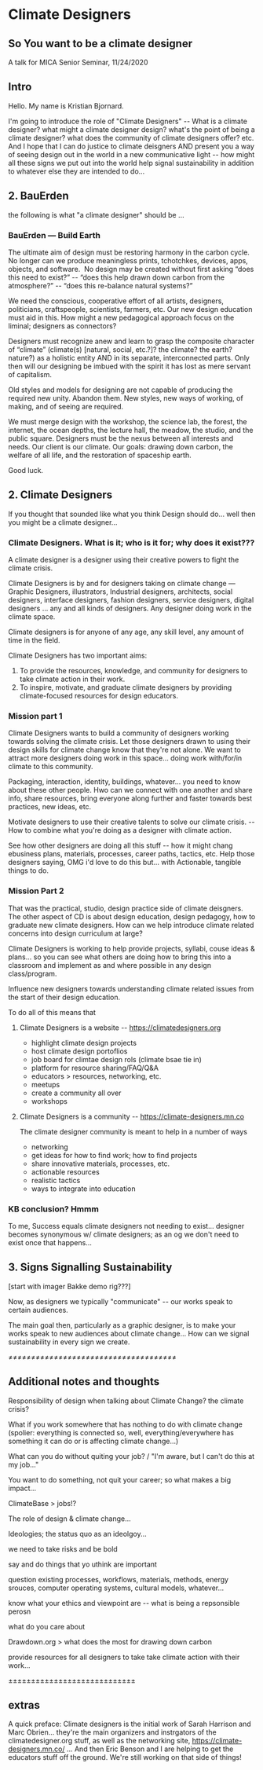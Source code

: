 # Climate Designers

## So You want to be a climate designer

A talk for MICA Senior Seminar, 11/24/2020

## Intro

Hello. My name is Kristian Bjornard.

I'm going to introduce the role of "Climate Designers" -- What is a climate designer? what might a climate designer design? what's the point of being a climate designer? what does the community of climate designers offer? etc. And I hope that I can do justice to climate deisgners AND present you a way of seeing design out in the world in a new communicative light -- how might all these signs we put out into the world help signal sustainability in addition to whatever else they are intended to do...

## 2. BauErden

the following is what "a climate designer" should be …

### BauErden — Build Earth

The ultimate aim of design must be restoring ​harmony in the carbon cycle. No longer can we produce ​meaningless prints, tchotchkes, devices, apps, objects, and software. ​ No design may be created without first asking “does this need to exist?” -- “does this help drawn down carbon from the atmosphere?” -- “does this re-balance natural systems?”

We need the conscious​, cooperative effort of all artists, designers, politicians, craftspeople, scientists, farmers, etc. Our new design education must aid in this. How might a new pedagogical approach focus on the liminal; designers as connectors?

Designers must recognize anew and learn to grasp the composite character of “climate” (climate(s) [natural, social, etc.?]? the climate? the earth? nature?) as a holistic entity AND in its separate, interconnected parts. Only then will our designing be imbued with the spirit it has lost as mere servant of capitalism.

Old styles and models for designing​ are not capable of producing the required new unity. Abandon them. New styles, new ways of working, of making, and of seeing are required.​

We must merge design with the workshop, the science lab, the forest, the internet, the ocean depths, the lecture hall, the meadow, the studio, and the public square. Designers must be the nexus between all interests and needs. Our client is our climate. Our goals: drawing down carbon, the welfare of all life, and the restoration of spaceship earth.

Good luck.

## 2. Climate Designers

If you thought that sounded like what you think Design should do... well then you might be a climate designer...

### Climate Designers. What is it; who is it for; why does it exist???

A climate designer is a designer using their creative powers to fight the climate crisis.

Climate Designers is by and for designers taking on climate change — Graphic Designers, illustrators, Industrial designers, architects, social designers, interface designers, fashion designers, service designers, digital designers ... any and all kinds of designers. Any designer doing work in the climate space.

Climate designers is for anyone of any age, any skill level, any amount of time in the field.

Climate Designers has two important aims:

1. To provide the resources, knowledge, and community for designers to take climate action in their work.
2. To inspire, motivate, and graduate climate designers by providing climate-focused resources for design educators.

### Mission part 1

Climate Designers wants to build a community of designers working towards solving the climate crisis. Let those designers drawn to using their design skills for climate change know that they're not alone. We want to attract more designers doing work in this space... doing work with/for/in climate to this community.

Packaging, interaction, identity, buildings, whatever... you need to know about these other people. Hwo can we connect with one another and share info, share resources, bring everyone along further and faster towards best practices, new ideas, etc.

Motivate designers to use their creative talents to solve our climate crisis. -- How to combine what you're doing as a designer with climate action.

See how other designers are doing all this stuff -- how it might chang ebusiness plans, materials, processes, career paths, tactics, etc. Help those designers saying, OMG i'd love to do this but... with Actionable, tangible things to do.

### Mission Part 2

That was the practical, studio, design practice side of climate deisgners. The other aspect of CD is about design education, design pedagogy, how to graduate new climate designers. How can we help introduce climate related concerns into design curriculum at large?

Climate Designers is working to help provide projects, syllabi, couse ideas & plans... so you can see what others are doing how to bring this into a classroom and implement as and where possible in any design class/program.

Influence new designers towards understanding climate related issues from the start of their design education.

To do all of this means that

1. Climate Designers is a website -- <https://climatedesigners.org>

    - highlight climate design projects
    - host climate design portoflios
    - job board for climtae design rols (climate bsae tie in)
    - platform for resource sharing/FAQ/Q&A
    - educators > resources, networking, etc.
    - meetups
    - create a community all over
    - workshops

2. Climate Designers is a community -- <https://climate-designers.mn.co>

    The climate designer community is meant to help in a number of ways

    - networking
    - get ideas for how to find work; how to find projects
    - share innovative materials, processes, etc.
    - actionable resources
    - realistic tactics
    - ways to integrate into education

### KB conclusion? Hmmm

To me, Success equals climate designers not needing to exist... designer becomes synonymous w/ climate designers; as an og we don't need to exist once that happens...

## 3. Signs Signalling Sustainability

[start with imager Bakke demo rig???]

Now, as designers we typically "communicate" -- our works speak to certain audiences.

The main goal then, particularly as a graphic designer, is to make your works speak to new audiences about climate change... How can we signal sustainability in every sign we create.

≠≠≠≠≠≠≠≠≠≠≠≠≠≠≠≠≠≠≠≠≠≠≠≠≠≠≠≠≠≠≠≠≠≠≠≠≠

## Additional notes and thoughts

Responsibility of design when talking about Climate Change? the climate crisis?

What if you work somewhere that has nothing to do with climate change (spolier: everything is connected so, well, everything/everywhere has something it can do or is affecting climate change...)

What can you do without quiting your job? / "I'm aware, but I can't do this at my job..."

You want to do something, not quit your career; so what makes a big impact...

ClimateBase > jobs!?

The role of design & climate change...

Ideologies; the status quo as an ideolgoy...

we need to take risks and be bold

say and do things that yo uthink are important

question existing processes, workflows, materials, methods, energy srouces, computer operating systems, cultural models, whatever...

know what your ethics and viewpoint are -- what is being a repsonsible perosn

what do you care about

Drawdown.org > what does the most for drawing down carbon

provide resources for all designers to take take climate action with their work...

±±±±±±±±±±±±±±±±±±±±±±±±±±±±

## extras

A quick preface: Climate designers is the initial work of Sarah Harrison and Marc Obrien... they're the main organizers and instrgators of the climatedesigner.org stuff, as well as the networking site, <https://climate-designers.mn.co/> … And then Eric Benson and I are helping to get the educators stuff off the ground. We're still working on that side of things!
